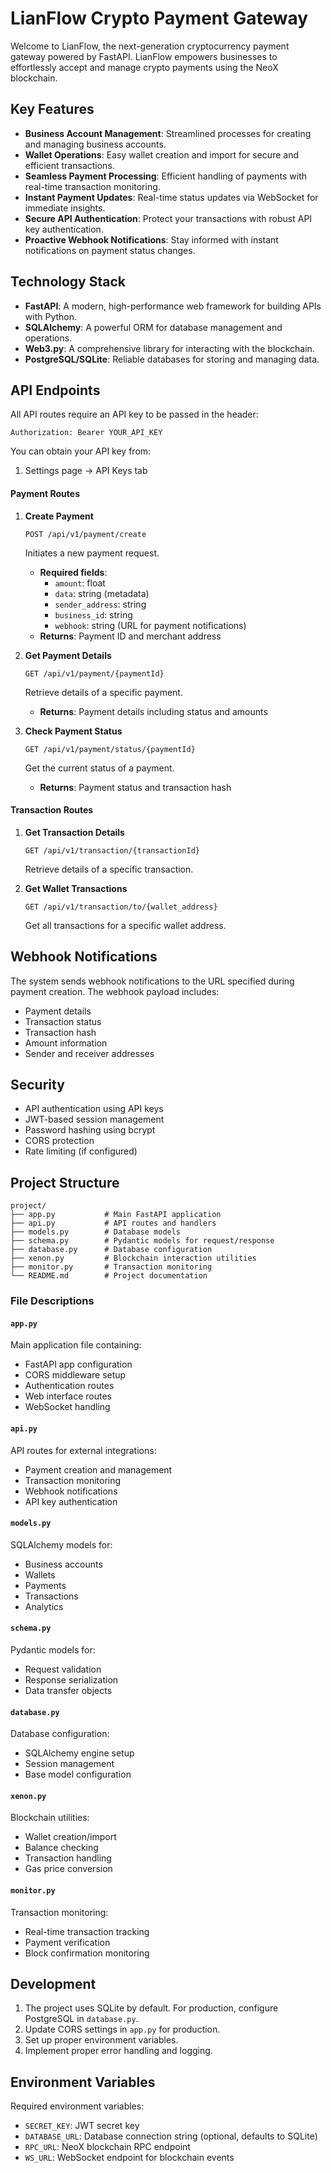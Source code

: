 # LianFlow Crypto Payment Gateway

Welcome to LianFlow, the next-generation cryptocurrency payment gateway powered by FastAPI. LianFlow empowers businesses to effortlessly accept and manage crypto payments using the NeoX blockchain.

## Key Features

- **Business Account Management**: Streamlined processes for creating and managing business accounts.
- **Wallet Operations**: Easy wallet creation and import for secure and efficient transactions.
- **Seamless Payment Processing**: Efficient handling of payments with real-time transaction monitoring.
- **Instant Payment Updates**: Real-time status updates via WebSocket for immediate insights.
- **Secure API Authentication**: Protect your transactions with robust API key authentication.
- **Proactive Webhook Notifications**: Stay informed with instant notifications on payment status changes.

## Technology Stack

- **FastAPI**: A modern, high-performance web framework for building APIs with Python.
- **SQLAlchemy**: A powerful ORM for database management and operations.
- **Web3.py**: A comprehensive library for interacting with the blockchain.
- **PostgreSQL/SQLite**: Reliable databases for storing and managing data.

## API Endpoints


All API routes require an API key to be passed in the header:

```
Authorization: Bearer YOUR_API_KEY
```

You can obtain your API key from:
1. Settings page -> API Keys tab

#### Payment Routes

1. **Create Payment**

   `POST /api/v1/payment/create`

   Initiates a new payment request.
   - **Required fields**:
     - `amount`: float
     - `data`: string (metadata)
     - `sender_address`: string
     - `business_id`: string
     - `webhook`: string (URL for payment notifications)
   - **Returns**: Payment ID and merchant address

2. **Get Payment Details**

   `GET /api/v1/payment/{paymentId}`

   Retrieve details of a specific payment.
   - **Returns**: Payment details including status and amounts

3. **Check Payment Status**

   `GET /api/v1/payment/status/{paymentId}`

   Get the current status of a payment.
   - **Returns**: Payment status and transaction hash

#### Transaction Routes

1. **Get Transaction Details**

   `GET /api/v1/transaction/{transactionId}`

   Retrieve details of a specific transaction.

2. **Get Wallet Transactions**

   `GET /api/v1/transaction/to/{wallet_address}`

   Get all transactions for a specific wallet address.

## Webhook Notifications

The system sends webhook notifications to the URL specified during payment creation. The webhook payload includes:
- Payment details
- Transaction status
- Transaction hash
- Amount information
- Sender and receiver addresses

## Security

- API authentication using API keys
- JWT-based session management
- Password hashing using bcrypt
- CORS protection
- Rate limiting (if configured)

## Project Structure

```
project/
├── app.py           # Main FastAPI application
├── api.py           # API routes and handlers
├── models.py        # Database models
├── schema.py        # Pydantic models for request/response
├── database.py      # Database configuration
├── xenon.py         # Blockchain interaction utilities
├── monitor.py       # Transaction monitoring
└── README.md        # Project documentation
```

### File Descriptions

#### `app.py`
Main application file containing:
- FastAPI app configuration
- CORS middleware setup
- Authentication routes
- Web interface routes
- WebSocket handling

#### `api.py`
API routes for external integrations:
- Payment creation and management
- Transaction monitoring
- Webhook notifications
- API key authentication

#### `models.py`
SQLAlchemy models for:
- Business accounts
- Wallets
- Payments
- Transactions
- Analytics

#### `schema.py`
Pydantic models for:
- Request validation
- Response serialization
- Data transfer objects

#### `database.py`
Database configuration:
- SQLAlchemy engine setup
- Session management
- Base model configuration

#### `xenon.py`
Blockchain utilities:
- Wallet creation/import
- Balance checking
- Transaction handling
- Gas price conversion

#### `monitor.py`
Transaction monitoring:
- Real-time transaction tracking
- Payment verification
- Block confirmation monitoring

## Development

1. The project uses SQLite by default. For production, configure PostgreSQL in `database.py`.
2. Update CORS settings in `app.py` for production.
3. Set up proper environment variables.
4. Implement proper error handling and logging.

## Environment Variables

Required environment variables:
- `SECRET_KEY`: JWT secret key
- `DATABASE_URL`: Database connection string (optional, defaults to SQLite)
- `RPC_URL`: NeoX blockchain RPC endpoint
- `WS_URL`: WebSocket endpoint for blockchain events